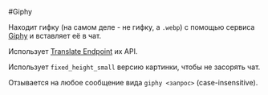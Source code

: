 #Giphy

Находит гифку (на самом деле - не гифку, а `.webp`) с помощью сервиса [Giphy](http://giphy.com/) и вставляет её в чат.

Использует [Translate Endpoint](https://github.com/Giphy/GiphyAPI#translate-endpoint) их API.

Использует `fixed_height_small` версию картинки, чтобы не засорять чат.

Отзывается на любое сообщение вида `giphy <запрос>` (case-insensitive).